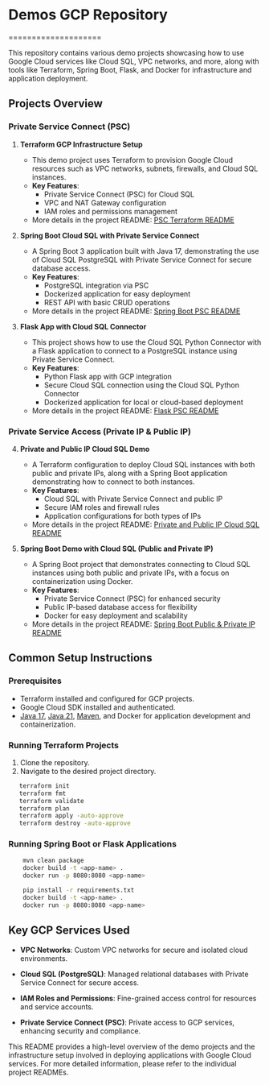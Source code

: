 # Demos GCP Repository
====================

This repository contains various demo projects showcasing how to use Google Cloud services like Cloud SQL, VPC networks, and more, along with tools like Terraform, Spring Boot, Flask, and Docker for infrastructure and application deployment.

## Projects Overview

### Private Service Connect (PSC)
1. **Terraform GCP Infrastructure Setup**
    - This demo project uses Terraform to provision Google Cloud resources such as VPC networks, subnets, firewalls, and Cloud SQL instances.
    - **Key Features**:
        - Private Service Connect (PSC) for Cloud SQL
        - VPC and NAT Gateway configuration
        - IAM roles and permissions management
    - More details in the project README: [PSC Terraform README](https://github.com/HenryXiloj/demos-gcp/tree/main/cloudsql/private-service-connect-PSC/terraform)

2. **Spring Boot Cloud SQL with Private Service Connect**
    - A Spring Boot 3 application built with Java 17, demonstrating the use of Cloud SQL PostgreSQL with Private Service Connect for secure database access.
    - **Key Features**:
        - PostgreSQL integration via PSC
        - Dockerized application for easy deployment
        - REST API with basic CRUD operations
    - More details in the project README: [Spring Boot PSC README](https://github.com/HenryXiloj/demos-gcp/tree/main/cloudsql/private-service-connect-PSC/cloud-run-spring-boot3)

3. **Flask App with Cloud SQL Connector**
    - This project shows how to use the Cloud SQL Python Connector with a Flask application to connect to a PostgreSQL instance using Private Service Connect.
    - **Key Features**:
        - Python Flask app with GCP integration
        - Secure Cloud SQL connection using the Cloud SQL Python Connector
        - Dockerized application for local or cloud-based deployment
    - More details in the project README: [Flask PSC README](https://github.com/HenryXiloj/demos-gcp/tree/main/cloudsql/private-service-connect-PSC/cloud-run-python3.12)

### Private Service Access (Private IP & Public IP)
4. **Private and Public IP Cloud SQL Demo**
    - A Terraform configuration to deploy Cloud SQL instances with both public and private IPs, along with a Spring Boot application demonstrating how to connect to both instances.
    - **Key Features**:
        - Cloud SQL with Private Service Connect and public IP
        - Secure IAM roles and firewall rules
        - Application configurations for both types of IPs
    - More details in the project README: [Private and Public IP Cloud SQL README](https://github.com/HenryXiloj/demos-gcp/tree/main/cloudsql/private-service-access-PrivateIP-PublicIP/terraform)

5. **Spring Boot Demo with Cloud SQL (Public and Private IP)**
    - A Spring Boot project that demonstrates connecting to Cloud SQL instances using both public and private IPs, with a focus on containerization using Docker.
    - **Key Features**:
        - Private Service Connect (PSC) for enhanced security
        - Public IP-based database access for flexibility
        - Docker for easy deployment and scalability
    - More details in the project README: [Spring Boot Public & Private IP README](https://github.com/HenryXiloj/demos-gcp/tree/main/cloudsql/private-service-access-PrivateIP-PublicIP/cloud-run-spring-boot3)

## Common Setup Instructions

### Prerequisites
- Terraform installed and configured for GCP projects.
- Google Cloud SDK installed and authenticated.
- [Java 17](https://docs.azul.com/core/release/17-ga/release-notes), [Java 21](https://docs.azul.com/core/release/21-ga/release-notes/tpl), [Maven](https://maven.apache.org/install.html), and Docker for application development and containerization.

### Running Terraform Projects
1. Clone the repository.
2. Navigate to the desired project directory.
```bash
   terraform init
   terraform fmt
   terraform validate
   terraform plan
   terraform apply -auto-approve
   terraform destroy -auto-approve
```


### Running Spring Boot or Flask Applications
```bash
    mvn clean package
    docker build -t <app-name> .
    docker run -p 8080:8080 <app-name>
```
```bash
    pip install -r requirements.txt
    docker build -t <app-name> .
    docker run -p 8080:8080 <app-name>
```

Key GCP Services Used
---------------------

*   **VPC Networks**: Custom VPC networks for secure and isolated cloud environments.
    
*   **Cloud SQL (PostgreSQL)**: Managed relational databases with Private Service Connect for secure access.
    
*   **IAM Roles and Permissions**: Fine-grained access control for resources and service accounts.
    
*   **Private Service Connect (PSC)**: Private access to GCP services, enhancing security and compliance.
    

This README provides a high-level overview of the demo projects and the infrastructure setup involved in deploying applications with Google Cloud services. For more detailed information, please refer to the individual project READMEs.